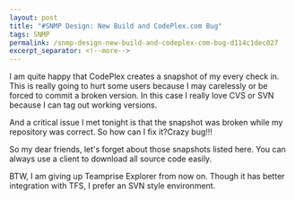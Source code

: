 ```yaml
---
layout: post
title: "#SNMP Design: New Build and CodePlex.com Bug"
tags: SNMP
permalink: /snmp-design-new-build-and-codeplex-com-bug-d114c1dec027
excerpt_separator: <!--more-->
---
```

I am quite happy that CodePlex creates a snapshot of my every check in. This is really going to hurt some users because I may carelessly or be forced to commit a broken version. In this case I really love CVS or SVN because I can tag out working versions.

And a critical issue I met tonight is that the snapshot was broken while my repository was correct. So how can I fix it?Crazy bug!!!

So my dear friends, let's forget about those snapshots listed here. You can always use a client to download all source code easily.

BTW, I am giving up Teamprise Explorer from now on. Though it has better integration with TFS, I prefer an SVN style environment.
<!--more-->